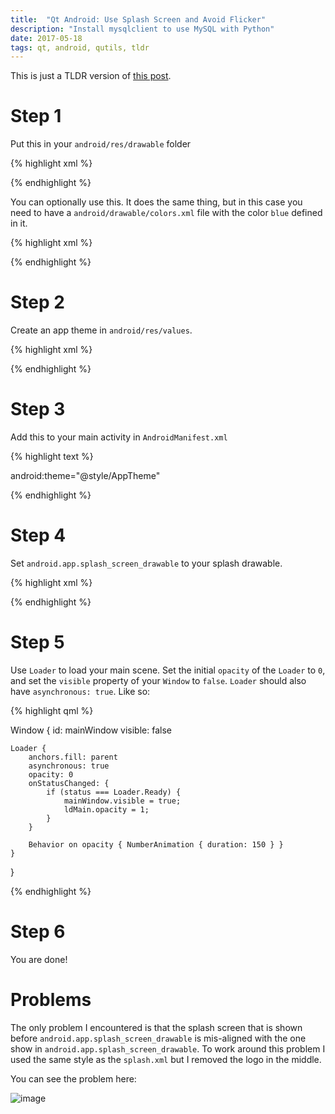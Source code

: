 ```yaml
---
title:  "Qt Android: Use Splash Screen and Avoid Flicker"
description: "Install mysqlclient to use MySQL with Python"
date: 2017-05-18
tags: qt, android, qutils, tldr
---
```


This is just a TLDR version of [this post](https://medium.com/@benlaud/complete-guide-to-make-a-splash-screen-for-your-qml-android-application-567ca3bc70af).

# Step 1

Put this in your `android/res/drawable` folder

{% highlight xml %}

<?xml version="1.0" encoding="utf-8"?>
<layer-list xmlns:android="http://schemas.android.com/apk/res/android">
    <item>
        <shape android:shape="rectangle" >
            <solid android:color="#FFFFFFFF"/>
        </shape>
    </item>
    <item>
         <bitmap android:src="@drawable/icon"
        android:gravity="center" />
    </item>
</layer-list>

{% endhighlight %}

You can optionally use this. It does the same thing, but in this case you need to have a `android/drawable/colors.xml` file with the color `blue` defined in it.

{% highlight xml %}

<?xml version="1.0" encoding="utf-8"?>
<layer-list xmlns:android="http://schemas.android.com/apk/res/android">
    <item android:drawable="@color/blue"/>
    <item>
        <bitmap android:gravity="center" android:src="@drawable/logo"/>
    </item>
</layer-list>

{% endhighlight %}

# Step 2

Create an app theme in `android/res/values`.

{% highlight xml %}

<?xml version="1.0" encoding="utf-8"?>
<resources>
    <style name="AppTheme" parent="@android:style/Theme.DeviceDefault.Light.NoActionBar">
        <item name="android:windowBackground">@drawable/splash</item>
    </style>
</resources>

{% endhighlight %}

# Step 3

Add this to your main activity in `AndroidManifest.xml`

{% highlight text %}

android:theme="@style/AppTheme"

{% endhighlight %}

# Step 4

Set `android.app.splash_screen_drawable` to your splash drawable.

{% highlight xml %}

<meta-data android:name="android.app.splash_screen_drawable" android:resource="@drawable/splash"/>

{% endhighlight %}

# Step 5

Use `Loader` to load your main scene. Set the initial `opacity` of the `Loader` to `0`, and set the `visible` property of your `Window` to `false`.
`Loader` should also have `asynchronous: true`. Like so:

{% highlight qml %}

Window {
    id: mainWindow
    visible: false

    Loader {
        anchors.fill: parent
        asynchronous: true
        opacity: 0
        onStatusChanged: {
            if (status === Loader.Ready) {
                mainWindow.visible = true;
                ldMain.opacity = 1;
            }
        }

        Behavior on opacity { NumberAnimation { duration: 150 } }
    }
}

{% endhighlight %}

# Step 6

You are done!

# Problems

The only problem I encountered is that the splash screen that is shown before `android.app.splash_screen_drawable` is mis-aligned with the one show in `android.app.splash_screen_drawable`.
To work around this problem I used the same style as the `splash.xml` but I removed the logo in the middle.

You can see the problem here:

![image](https://doc-14-00-docs.googleusercontent.com/docs/securesc/tbqa6s1jtsgnb7meh093vfbnsu530498/fph8utb0v4688hca5q3jlc101f1sqs1h/1495137600000/02650037401319194663/02650037401319194663/0B2b4SnYRu-h_YWR4amV1YldOY00?e=download)
